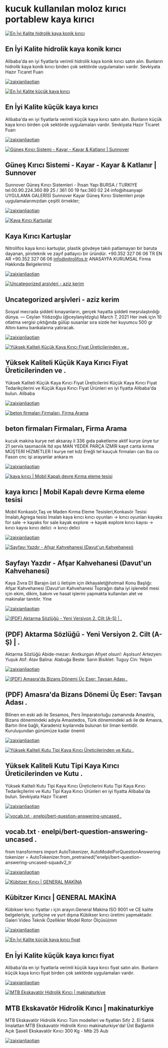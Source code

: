 # kucuk kullanılan moloz kırıcı portablew kaya kırıcı
<a href="https://mnn.zoosnet.net/LR/Chatpre.aspx?id=MNN94995150&p=https://topgrinding.com/" target="_blank">![En İyi Kalite hidrolik kaya konik kırıcı](https://github.com/technlg/images/blob/main/50.jpg)</a>
## En İyi Kalite hidrolik kaya konik kırıcı
Alibaba'da en iyi fiyatlarla verimli hidrolik kaya konik kırıcı satın alın. Bunların hidrolik kaya konik kırıcı birden çok sektörde uygulamaları vardır. Sevkiyata Hazır Ticaret Fuarı
<a href="https://mnn.zoosnet.net/LR/Chatpre.aspx?id=MNN94995150&p=https://topgrinding.com/" target="_blank"><img src="https://github.com/technlg/images/raw/main/chat11.jpg" alt="zaixianliaotian"/></a><a href="//whatsapp.shibangsoft.com/WhatsApp.php" ><img src="https://github.com/technlg/images/raw/main/chat11.png" alt=""></a>
<a href="https://mnn.zoosnet.net/LR/Chatpre.aspx?id=MNN94995150&p=https://topgrinding.com/" target="_blank">![En İyi Kalite küçük kaya kırıcı](https://github.com/technlg/images/blob/main/1.jpg)</a>
## En İyi Kalite küçük kaya kırıcı
Alibaba'da en iyi fiyatlarla verimli küçük kaya kırıcı satın alın. Bunların küçük kaya kırıcı birden çok sektörde uygulamaları vardır. Sevkiyata Hazır Ticaret Fuarı
<a href="https://mnn.zoosnet.net/LR/Chatpre.aspx?id=MNN94995150&p=https://topgrinding.com/" target="_blank"><img src="https://github.com/technlg/images/raw/main/chat11.jpg" alt="zaixianliaotian"/></a><a href="//whatsapp.shibangsoft.com/WhatsApp.php" ><img src="https://github.com/technlg/images/raw/main/chat11.png" alt=""></a>
<a href="https://mnn.zoosnet.net/LR/Chatpre.aspx?id=MNN94995150&p=https://topgrinding.com/" target="_blank">![Güneş Kırıcı Sistemi - Kayar - Kayar & Katlanır | Sunnover](https://github.com/technlg/images/blob/main/12.jpg)</a>
## Güneş Kırıcı Sistemi - Kayar - Kayar & Katlanır | Sunnover
Sunnover Güneş Kırıcı Sistemleri - İhsan Yapı BURSA / TURKIYE tel:00.90.224.360 89 25 / 361 00 19 fax:360 02 24 info@ihsanyapi UYGULAMA GALERİSİ Sunnover Kayar Güneş Kırıcı Sistemleri proje uygulamalarımızdan çeşitli örnekler;
<a href="https://mnn.zoosnet.net/LR/Chatpre.aspx?id=MNN94995150&p=https://topgrinding.com/" target="_blank"><img src="https://github.com/technlg/images/raw/main/chat11.jpg" alt="zaixianliaotian"/></a><a href="//whatsapp.shibangsoft.com/WhatsApp.php" ><img src="https://github.com/technlg/images/raw/main/chat11.png" alt=""></a>
<a href="https://mnn.zoosnet.net/LR/Chatpre.aspx?id=MNN94995150&p=https://topgrinding.com/" target="_blank">![Kaya Kırıcı Kartuşlar](https://github.com/technlg/images/blob/main/18.jpg)</a>
## Kaya Kırıcı Kartuşlar
Nitrolifos kaya kırıcı kartuşlar, plastik gövdeye takılı patlamayan bir baruta dayanan, piroteknik ve zayıf patlayıcı bir üründür. +90.352 327 06 06 TR EN AR +90.352 327 06 06 info@nitrolifos.tr ANASAYFA KURUMSAL Firma Hakkında Belgelerimiz 
<a href="https://mnn.zoosnet.net/LR/Chatpre.aspx?id=MNN94995150&p=https://topgrinding.com/" target="_blank"><img src="https://github.com/technlg/images/raw/main/chat11.jpg" alt="zaixianliaotian"/></a><a href="//whatsapp.shibangsoft.com/WhatsApp.php" ><img src="https://github.com/technlg/images/raw/main/chat11.png" alt=""></a>
<a href="https://mnn.zoosnet.net/LR/Chatpre.aspx?id=MNN94995150&p=https://topgrinding.com/" target="_blank">![Uncategorized arşivleri - aziz kerim](https://github.com/technlg/images/blob/main/21.jpg)</a>
## Uncategorized arşivleri - aziz kerim
Sosyal mecrada şiddeti kınayanların, gerçek hayatta şiddeti meşrulaştırdığı dünya. — Ceylan Yıldızoğlu (@ceylanyldzglu) March 7, 2021 Her inek için 10 otlatma vergisi çıktığında gülüp susanlar sıra sizde her kuyumcu 500 gr Altını kamu bankalarına yatıracak.
<a href="https://mnn.zoosnet.net/LR/Chatpre.aspx?id=MNN94995150&p=https://topgrinding.com/" target="_blank"><img src="https://github.com/technlg/images/raw/main/chat11.jpg" alt="zaixianliaotian"/></a><a href="//whatsapp.shibangsoft.com/WhatsApp.php" ><img src="https://github.com/technlg/images/raw/main/chat11.png" alt=""></a>
<a href="https://mnn.zoosnet.net/LR/Chatpre.aspx?id=MNN94995150&p=https://topgrinding.com/" target="_blank">![Yüksek Kaliteli Küçük Kaya Kırıcı Fiyat Üreticilerinden ve .](https://github.com/technlg/images/blob/main/29.jpg)</a>
## Yüksek Kaliteli Küçük Kaya Kırıcı Fiyat Üreticilerinden ve .
Yüksek Kaliteli Küçük Kaya Kırıcı Fiyat Üreticilerini Küçük Kaya Kırıcı Fiyat Tedarikçilerini ve Küçük Kaya Kırıcı Fiyat Ürünleri en iyi fiyatta Alibaba'da bulun. Alibaba
<a href="https://mnn.zoosnet.net/LR/Chatpre.aspx?id=MNN94995150&p=https://topgrinding.com/" target="_blank"><img src="https://github.com/technlg/images/raw/main/chat11.jpg" alt="zaixianliaotian"/></a><a href="//whatsapp.shibangsoft.com/WhatsApp.php" ><img src="https://github.com/technlg/images/raw/main/chat11.png" alt=""></a>
<a href="https://mnn.zoosnet.net/LR/Chatpre.aspx?id=MNN94995150&p=https://topgrinding.com/" target="_blank">![beton firmaları Firmaları, Firma Arama](https://github.com/technlg/images/blob/main/6.jpg)</a>
## beton firmaları Firmaları, Firma Arama
kucuk makina kurye net aksaray il 336 gıda paketleme aktif kurye ünye tur 21 servis tasımacılık ltd xps MAN YEDEK PARÇA İZMİR kayıt canta kırma MÜŞTERİ HİZMETLER İ kurye net kdz Ereğli tel kauçuk firmaları can Iba co Fason cnc işi arayanlar ankara m 
<a href="https://mnn.zoosnet.net/LR/Chatpre.aspx?id=MNN94995150&p=https://topgrinding.com/" target="_blank"><img src="https://github.com/technlg/images/raw/main/chat11.jpg" alt="zaixianliaotian"/></a><a href="//whatsapp.shibangsoft.com/WhatsApp.php" ><img src="https://github.com/technlg/images/raw/main/chat11.png" alt=""></a>
<a href="https://mnn.zoosnet.net/LR/Chatpre.aspx?id=MNN94995150&p=https://topgrinding.com/" target="_blank">![kaya kırıcı | Mobil Kapalı devre Kırma eleme tesisi](https://github.com/technlg/images/blob/main/5.jpg)</a>
## kaya kırıcı | Mobil Kapalı devre Kırma eleme tesisi
Mobil Konkasör,Taş ve Maden Kırma Eleme Tesisleri,Konkasör Tesisi İmalatı,Agrega tesisi İmalatı kaya kırıcı kırıcı oyunları -> kırıcı oyunları kayaks for sale -> kayaks for sale kayak explore -> kayak explore kırıcı kayısı -> kırıcı kayısı kırıcı delici -> kırıcı delici
<a href="https://mnn.zoosnet.net/LR/Chatpre.aspx?id=MNN94995150&p=https://topgrinding.com/" target="_blank"><img src="https://github.com/technlg/images/raw/main/chat11.jpg" alt="zaixianliaotian"/></a><a href="//whatsapp.shibangsoft.com/WhatsApp.php" ><img src="https://github.com/technlg/images/raw/main/chat11.png" alt=""></a>
<a href="https://mnn.zoosnet.net/LR/Chatpre.aspx?id=MNN94995150&p=https://topgrinding.com/" target="_blank">![Sayfayı Yazdır - Afşar Kahvehanesi (Davut'un Kahvehanesi)](https://github.com/technlg/images/blob/main/38.jpg)</a>
## Sayfayı Yazdır - Afşar Kahvehanesi (Davut'un Kahvehanesi)
Kaya Zıvra D) Barajın üst ü iletişim için ilkhayalet@hotmail  Konu Başlığı: Afşar Kahvehanesi (Davut'un Kahvehanesi  Toprağın daha iyi işlenebil mesi için ekim, dikim, bakım ve hasat işlerini yapmakta kullanılan alet ve makinalar tanıtılır. Yine 
<a href="https://mnn.zoosnet.net/LR/Chatpre.aspx?id=MNN94995150&p=https://topgrinding.com/" target="_blank"><img src="https://github.com/technlg/images/raw/main/chat11.jpg" alt="zaixianliaotian"/></a><a href="//whatsapp.shibangsoft.com/WhatsApp.php" ><img src="https://github.com/technlg/images/raw/main/chat11.png" alt=""></a>
<a href="https://mnn.zoosnet.net/LR/Chatpre.aspx?id=MNN94995150&p=https://topgrinding.com/" target="_blank">![(PDF) Aktarma Sözlüğü - Yeni Versiyon 2. Cilt (A-Ş) | .](https://github.com/technlg/images/blob/main/9.jpg)</a>
## (PDF) Aktarma Sözlüğü - Yeni Versiyon 2. Cilt (A-Ş) | .
Aktarma Sözlüğü Abide-mezar: Anıtkurgan Afiyet olsun!: Aşolsun! Artezyen: Yuşuk Atıf: Atav Balina: Alabuğa Beste: Sarın Bisiklet: Tuguy Cin: Yelpin 
<a href="https://mnn.zoosnet.net/LR/Chatpre.aspx?id=MNN94995150&p=https://topgrinding.com/" target="_blank"><img src="https://github.com/technlg/images/raw/main/chat11.jpg" alt="zaixianliaotian"/></a><a href="//whatsapp.shibangsoft.com/WhatsApp.php" ><img src="https://github.com/technlg/images/raw/main/chat11.png" alt=""></a>
<a href="https://mnn.zoosnet.net/LR/Chatpre.aspx?id=MNN94995150&p=https://topgrinding.com/" target="_blank">![(PDF) Amasra'da Bizans Dönemi Üç Eser: Tavşan Adası .](https://github.com/technlg/images/blob/main/28.jpg)</a>
## (PDF) Amasra'da Bizans Dönemi Üç Eser: Tavşan Adası .
Bilinen en eski adı ile Sesamos, Pers İmparatorluğu zamanında Amastris, Bizans dönemindeki adıyla Amastedos, Türk dönemindeki adı ile de Amasra, Bartın iline bağlı, Karadeniz kıyılarında bulunan bir liman kentidir. Kuruluşundan günümüze kadar önemli
<a href="https://mnn.zoosnet.net/LR/Chatpre.aspx?id=MNN94995150&p=https://topgrinding.com/" target="_blank"><img src="https://github.com/technlg/images/raw/main/chat11.jpg" alt="zaixianliaotian"/></a><a href="//whatsapp.shibangsoft.com/WhatsApp.php" ><img src="https://github.com/technlg/images/raw/main/chat11.png" alt=""></a>
<a href="https://mnn.zoosnet.net/LR/Chatpre.aspx?id=MNN94995150&p=https://topgrinding.com/" target="_blank">![Yüksek Kaliteli Kutu Tipi Kaya Kırıcı Üreticilerinden ve Kutu .](https://github.com/technlg/images/blob/main/65.jpg)</a>
## Yüksek Kaliteli Kutu Tipi Kaya Kırıcı Üreticilerinden ve Kutu .
Yüksek Kaliteli Kutu Tipi Kaya Kırıcı Üreticilerini Kutu Tipi Kaya Kırıcı Tedarikçilerini ve Kutu Tipi Kaya Kırıcı Ürünleri en iyi fiyatta Alibaba'da bulun. Sevkiyata Hazır Ticaret
<a href="https://mnn.zoosnet.net/LR/Chatpre.aspx?id=MNN94995150&p=https://topgrinding.com/" target="_blank"><img src="https://github.com/technlg/images/raw/main/chat11.jpg" alt="zaixianliaotian"/></a><a href="//whatsapp.shibangsoft.com/WhatsApp.php" ><img src="https://github.com/technlg/images/raw/main/chat11.png" alt=""></a>
<a href="https://mnn.zoosnet.net/LR/Chatpre.aspx?id=MNN94995150&p=https://topgrinding.com/" target="_blank">![vocab.txt · enelpi/bert-question-answering-uncased .](https://github.com/technlg/images/blob/main/4.jpg)</a>
## vocab.txt · enelpi/bert-question-answering-uncased .
from transformers import AutoTokenizer, AutoModelForQuestionAnswering tokenizer = AutoTokenizer.from_pretrained("enelpi/bert-question-answering-uncased-squadv2_tr 
<a href="https://mnn.zoosnet.net/LR/Chatpre.aspx?id=MNN94995150&p=https://topgrinding.com/" target="_blank"><img src="https://github.com/technlg/images/raw/main/chat11.jpg" alt="zaixianliaotian"/></a><a href="//whatsapp.shibangsoft.com/WhatsApp.php" ><img src="https://github.com/technlg/images/raw/main/chat11.png" alt=""></a>
<a href="https://mnn.zoosnet.net/LR/Chatpre.aspx?id=MNN94995150&p=https://topgrinding.com/" target="_blank">![Kübitzer Kırıcı | GENERAL MAKİNA](https://github.com/technlg/images/blob/main/22.jpg)</a>
## Kübitzer Kırıcı | GENERAL MAKİNA
Kübikser kırıcı fiyatlar ı için arayın.General Makina ISO 9001 ve CE kalite belgeleriyle, yurtiçine ve yurt dışına Kübikser kırıcı üretimi yapmaktadır. Galeri Video Teknik Özellikler Model Rotor Ölçüsü(mm 
<a href="https://mnn.zoosnet.net/LR/Chatpre.aspx?id=MNN94995150&p=https://topgrinding.com/" target="_blank"><img src="https://github.com/technlg/images/raw/main/chat11.jpg" alt="zaixianliaotian"/></a><a href="//whatsapp.shibangsoft.com/WhatsApp.php" ><img src="https://github.com/technlg/images/raw/main/chat11.png" alt=""></a>
<a href="https://mnn.zoosnet.net/LR/Chatpre.aspx?id=MNN94995150&p=https://topgrinding.com/" target="_blank">![En İyi Kalite küçük kaya kırıcı fiyat](https://github.com/technlg/images/blob/main/10.jpg)</a>
## En İyi Kalite küçük kaya kırıcı fiyat
Alibaba'da en iyi fiyatlarla verimli küçük kaya kırıcı fiyat satın alın. Bunların küçük kaya kırıcı fiyat birden çok sektörde uygulamaları vardır.
<a href="https://mnn.zoosnet.net/LR/Chatpre.aspx?id=MNN94995150&p=https://topgrinding.com/" target="_blank"><img src="https://github.com/technlg/images/raw/main/chat11.jpg" alt="zaixianliaotian"/></a><a href="//whatsapp.shibangsoft.com/WhatsApp.php" ><img src="https://github.com/technlg/images/raw/main/chat11.png" alt=""></a>
<a href="https://mnn.zoosnet.net/LR/Chatpre.aspx?id=MNN94995150&p=https://topgrinding.com/" target="_blank">![MTB Ekskavatör Hidrolik Kırıcı | makinaturkiye](https://github.com/technlg/images/blob/main/15.jpg)</a>
## MTB Ekskavatör Hidrolik Kırıcı | makinaturkiye
MTB Ekskavatör Hidrolik Kırıcı Tüm modelleri ve fiyatları Sıfır 2. El Satılık İmalattan MTB Ekskavatör Hidrolik Kırıcı makinaturkiye'da! Üst Bağlantılı Açık Şaseli Ekskavatör Kırıcı 300 Kg - Mtb 25 Aub
<a href="https://mnn.zoosnet.net/LR/Chatpre.aspx?id=MNN94995150&p=https://topgrinding.com/" target="_blank"><img src="https://github.com/technlg/images/raw/main/chat11.jpg" alt="zaixianliaotian"/></a><a href="//whatsapp.shibangsoft.com/WhatsApp.php" ><img src="https://github.com/technlg/images/raw/main/chat11.png" alt=""></a>
